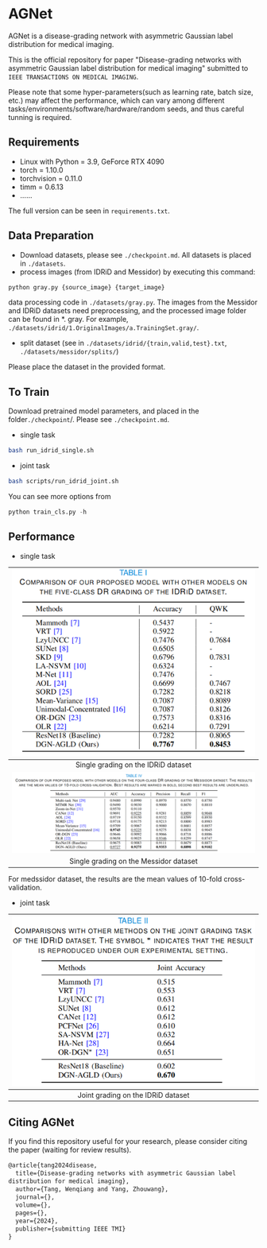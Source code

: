 # AGNet
AGNet is a disease-grading network with asymmetric Gaussian label distribution for medical imaging.

This is the official repository for paper "Disease-grading networks with asymmetric
Gaussian label distribution for medical imaging" submitted to `IEEE TRANSACTIONS ON MEDICAL IMAGING`.

Please note that some hyper-parameters(such as learning rate, batch size, etc.) may affect the performance, which can vary among different tasks/environments/software/hardware/random seeds, and thus careful tunning is required.



## Requirements
- Linux with Python = 3.9, GeForce RTX 4090
- torch = 1.10.0
- torchvision = 0.11.0
- timm = 0.6.13
- ......

The full version can be seen in `requirements.txt`.



## Data Preparation

- Download datasets, please see `./checkpoint.md`. All datasets is placed in `./datasets`. 
- process images (from IDRiD and Messidor) by executing this command:
```python
python gray.py {source_image} {target_image}
```

data processing code in `./datasets/gray.py`. The images from the Messidor and IDRiD datasets need preprocessing, and the processed image folder can be found in *. gray. For example, `./datasets/idrid/1.OriginalImages/a.TrainingSet.gray/`.


- split dataset (see in `./datasets/idrid/{train,valid,test}.txt`, `./datasets/messidor/splits/`)

Please place the dataset in the provided format.



## To Train

Download pretrained model parameters, and placed in the folder`./checkpoint`/. Please see `./checkpoint.md`.

- single task
```bash
bash run_idrid_single.sh
```

- joint task
```bash
bash scripts/run_idrid_joint.sh
```

You can see more options from
```python
python train_cls.py -h
```



## Performance

- single task

| ![idrid_1](support/idrid_1.png)  |
| :-------------------------------: |
| Single grading on the IDRiD dataset |
| ![messidor](support/messidor.png) |
| Single grading on the Messidor dataset |

For medssidor dataset, the results are the mean values of 10-fold cross-validation.


- joint task

| ![idrid_2](support/idrid_2.png)  |
| :-------------------------------: |
| Joint grading on the IDRiD dataset |






## Citing AGNet

If you find this repository useful for your research, please consider citing the paper (waiting for review results).
```
@article{tang2024disease,
  title={Disease-grading networks with asymmetric Gaussian label distribution for medical imaging},
  author={Tang, Wenqiang and Yang, Zhouwang},
  journal={},
  volume={},
  pages={},
  year={2024},
  publisher={submitting IEEE TMI}
}
```


